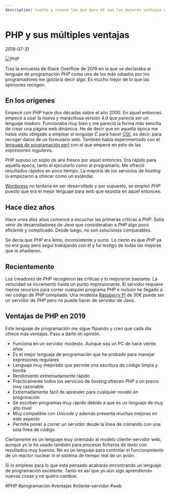 ```yaml
---
description: Cuento y razono las que para mí son las mejores ventajas del lenguaje de programación PHP
---
```


# PHP y sus múltiples ventajas

2019-07-31

![PHP]({{BASE_IMG}}logo/php.png)

Tras la encuesta de Stack Overflow de 2019 en la que se declaraba al lenguaje de programación *PHP* como
uno de los más odiados por los programadores me gustaría decir algo: Es mucho mejor de lo que las opiniones
recogen.

## En los orígenes

Empecé con *PHP* hace dos décadas sobre el año 2000. En aquel entonces empecé a usar la nueva y maravillosa
versión 4.0 que parecía ser un lenguaje maduro. Funcionaba muy bien y me pareció la forma más sencilla de
crear una página web dinámica. He de decir que en aquella época me había visto obligado a emplear
el *lenguaje C* para hacer [CGI](https://es.wikipedia.org/wiki/Interfaz_de_entrada_com%C3%BAn), es decir,
para recoger datos de un formulario web. También había experimentado con el 
[lenguaje de programación perl](https://es.wikipedia.org/wiki/Perl) con el que empecé en esto de las 
*expresiones regulares*.

PHP supuso un soplo de aire fresco por aquel entonces. Era rápido para aquella época, tanto al ejecutarlo como
al programarlo. Me ofreció resultados rápidos en poco tiempo. La mayoría de los servicios de *hosting* lo 
empezaron a ofrecer como un estándar.

[Wordpress](https://es.wordpress.org/) no tardaría en ser desarrollado y por supuesto, se empleó *PHP*
puesto que era el mejor lenguaje para web que exsistía en aquel entonces.

## Hace diez años

Hace unos díez años comencé a escuchar las primeras críticas a *PHP*. Solía venir de desarrolladores de *Java*
que consideraban a *PHP* algo poco eficiente y complicado. Desde luego, no son soluciones comparables.

Se decía que *PHP* era lento, inconsistente y sucio. Lo cierto es que *PHP* ya no era guay pero seguí trabajando
con él y fui testigo de todas las mejoras que le añadieron.

## Recientemente

Los creadores de *PHP* recogieron las críticas y lo mejoraron bastante. La velocidad se incrementó hasta un punto
impresionante. El servidor requiere menos recursos para correr cualquier programa PHP e incluso he llegado a 
ver código de *PHP* compilado. Una modesta [Raspberry Pi](https://www.raspberrypi.org/) de 30€ puede ser un servidor
de *PHP* pero no puede hacer de servidor de *Java*.

## Ventajas de PHP en 2019

Este lenguaje de programación me sigue flipando y creo que cada día ofrece más ventajas. Paso a darte mi opinión.

- Funciona en un servidor modesto. Aunque sea un PC de hace veinte años
- Es el mejor lenguaje de programación que he probado para manejar expresiones regulares
- Lenguaje muy mejorado que permite una escritura de código limpia y bonita
- Rendimiento extremadamente rápido
- Prácticamente todos los servicios de *hosting* ofrecen *PHP* a un precio muy razonable
- Extremadamente fácil de aprender para cualquier novato en progrmación
- Se escriben programas muy rápido debido a que es un lenguaje de muy alto nivel
- Muy compatible con *Unicode* y además presenta muchas mejoras en este aspecto
- Permite poner a correr un servidor desde la línea de comando con una sola línea de código

Ciertamente es un lenguaje muy orientado al modelo cliente-servidor web, aunque yo lo he usado también para
procesar ficheros de texto con resultados muy buenos. No es un lenguaje para controlar el funcionamiento
de un reactor nuclear ni el sistema de tiempo real de un avión. 

Si lo empleas para lo que está pensado acabarás encontrando un lenguaje de programación excelente. Tanto es así
que yo aún sigo aprendiendo nuevas cosas y no quiero cambiar.

#PHP #programación #ventajas #cliente-servidor #web
